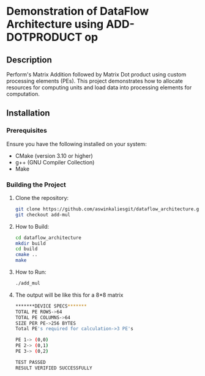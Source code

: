 # Demonstration of DataFlow Architecture using ADD-DOTPRODUCT op

## Description

Perform's Matrix Addition followed by Matrix Dot product using custom processing elements (PEs). This project demonstrates how to allocate resources for computing units and load data into processing elements for computation.

## Installation

### Prerequisites

Ensure you have the following installed on your system:
- CMake (version 3.10 or higher)
- g++ (GNU Compiler Collection)
- Make

### Building the Project

1. Clone the repository:
   ```bash
   git clone https://github.com/aswinkaliesgit/dataflow_architecture.git
   git checkout add-mul
2. How to Build:
   ```bash
   cd dataflow_architecture
   mkdir build
   cd build
   cmake ..
   make
3. How to Run:
   ```bash
   ./add_mul
4. The output will be like this for a 8*8 matrix
   ```bash
   *******DEVICE SPECS*******
   TOTAL PE ROWS->64
   TOTAL PE COLUMNS->64
   SIZE PER PE->256 BYTES
   Total PE's required for calculation->3 PE's

   PE 1-> (0,0) 
   PE 2-> (0,1) 
   PE 3-> (0,2) 

   TEST PASSED
   RESULT VERIFIED SUCCESSFULLY
